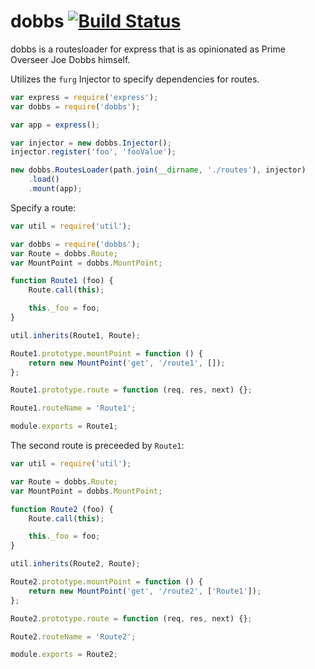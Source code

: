 # dobbs [![Build Status](https://travis-ci.org/zaphod1984/dobbs.png)](https://travis-ci.org/zaphod1984/dobbs)

dobbs is a routesloader for express that is as opinionated as Prime Overseer Joe Dobbs himself.

Utilizes the `furg` Injector to specify dependencies for routes.

````javascript
var express = require('express');
var dobbs = require('dobbs');

var app = express();

var injector = new dobbs.Injector();
injector.register('foo', 'fooValue');

new dobbs.RoutesLoader(path.join(__dirname, './routes'), injector)
    .load()
    .mount(app);
````

Specify a route:
````javascript
var util = require('util');

var dobbs = require('dobbs');
var Route = dobbs.Route;
var MountPoint = dobbs.MountPoint;

function Route1 (foo) {
    Route.call(this);

    this._foo = foo;
}

util.inherits(Route1, Route);

Route1.prototype.mountPoint = function () {
    return new MountPoint('get', '/route1', []);
};

Route1.prototype.route = function (req, res, next) {};

Route1.routeName = 'Route1';

module.exports = Route1;
````

The second route is preceeded by `Route1`:
````javascript
var util = require('util');

var Route = dobbs.Route;
var MountPoint = dobbs.MountPoint;

function Route2 (foo) {
    Route.call(this);

    this._foo = foo;
}

util.inherits(Route2, Route);

Route2.prototype.mountPoint = function () {
    return new MountPoint('get', '/route2', ['Route1']);
};

Route2.prototype.route = function (req, res, next) {};

Route2.routeName = 'Route2';

module.exports = Route2;
````